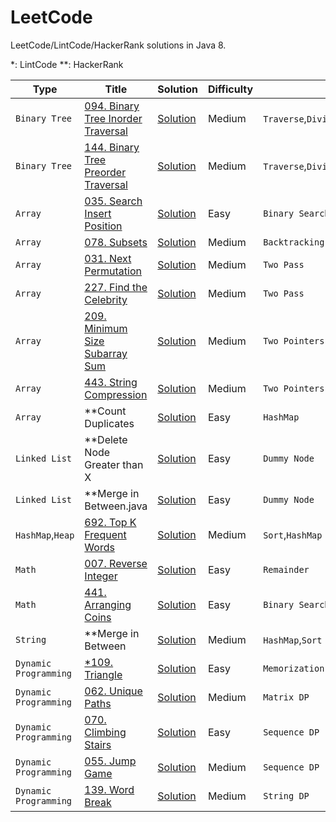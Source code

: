LeetCode
========

LeetCode/LintCode/HackerRank solutions in Java 8.

*: LintCode
**: HackerRank

|Type|Title|Solution|Difficulty|Tag|
|----|-----|--------|----------|---|
|`Binary Tree`|[094. Binary Tree Inorder Traversal](https://leetcode.com/problems/binary-tree-inorder-traversal/)|[Solution](./094_Binary_Tree_Inorder_Traversal.java)|Medium|`Traverse`,`Divide&Conquer`,`Stack`|
|`Binary Tree`|[144. Binary Tree Preorder Traversal](https://leetcode.com/problems/binary-tree-preorder-traversal/)|[Solution](./144_Binary_Tree_Preorder_Traversal.java)|Medium|`Traverse`,`Divide&Conquer`,`Stack`|
|`Array`|[035. Search Insert Position](https://leetcode.com/problems/search-insert-position/)|[Solution](./035_Search_Insert_Position.java)|Easy|`Binary Search`|
|`Array`|[078. Subsets](https://leetcode.com/problems/subsets/)|[Solution](./078_Subsets.java)|Medium|`Backtracking`|
|`Array`|[031. Next Permutation](https://leetcode.com/problems/next-permutation/)|[Solution](./031_Next_Permutation.java)|Medium|`Two Pass`|
|`Array`|[227. Find the Celebrity](https://leetcode.com/problems/find-the-celebrity/)|[Solution](./227_Find_the_Celebrity.java)|Medium|`Two Pass`|
|`Array`|[209. Minimum Size Subarray Sum](https://leetcode.com/problems/minimum-size-subarray-sum/)|[Solution](./209_Minimum_Size_Subarray_Sum.java)|Medium|`Two Pointers`|
|`Array`|[443. String Compression](https://leetcode.com/problems/string-compression/)|[Solution](./443_String_Compression.java)|Medium|`Two Pointers`|
|`Array`|**Count Duplicates|[Solution](./Count_Duplicates.java)|Easy|`HashMap`|
|`Linked List`|**Delete Node Greater than X|[Solution](./**Delete_Node_Greater_than_X.java)|Easy|`Dummy Node`|
|`Linked List`|**Merge in Between.java|[Solution](./**Merge_in_Between.java)|Easy|`Dummy Node`|
|`HashMap`,`Heap`|[692. Top K Frequent Words](https://leetcode.com/problems/top-k-frequent-words/)|[Solution](./692_Top_K_Frequent_Words.java)|Medium|`Sort`,`HashMap`|
|`Math`|[007. Reverse Integer](https://leetcode.com/problems/reverse-integer/)|[Solution](./007_Reverse_Integer.java)|Easy|`Remainder`|
|`Math`|[441. Arranging Coins](https://leetcode.com/problems/arranging-coins/)|[Solution](./441_Arranging_Coins.java)|Easy|`Binary Search`|
|`String`|**Merge in Between|[Solution](./**Merge_in_Between.java)|Medium|`HashMap`,`Sort`|
|`Dynamic Programming`|[*109. Triangle](http://www.lintcode.com/en/problem/triangle/)|[Solution](./*109_Triangle.java)|Easy|`Memorization Search`|
|`Dynamic Programming`|[062. Unique Paths](https://leetcode.com/problems/unique-paths/)|[Solution](./062_Unique_Paths.java)|Medium|`Matrix DP`|
|`Dynamic Programming`|[070. Climbing Stairs](https://leetcode.com/problems/climbing-stairs/)|[Solution](./070_Climbing_Stairs.java)|Easy|`Sequence DP`|
|`Dynamic Programming`|[055. Jump Game](https://leetcode.com/problems/jump-game/)|[Solution](./055_Jump_Game.java)|Medium|`Sequence DP`|
|`Dynamic Programming`|[139. Word Break](https://leetcode.com/problems/word-break/)|[Solution](./139_Word_Break.java)|Medium|`String DP`|